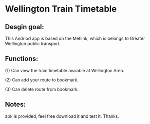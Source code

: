 # Wellington Train Timetable

## Desgin goal:

This Andriod app is based on the Metlink, which is belongs to Greater Wellington public transport.

## Functions:

(1) Can view the train timetable avaiable at Wellington Area.

(2) Can add your route to bookmark.

(3) Can delete route from bookmark.

## Notes:
apk is provided, feel free download it and test it. Thanks.
